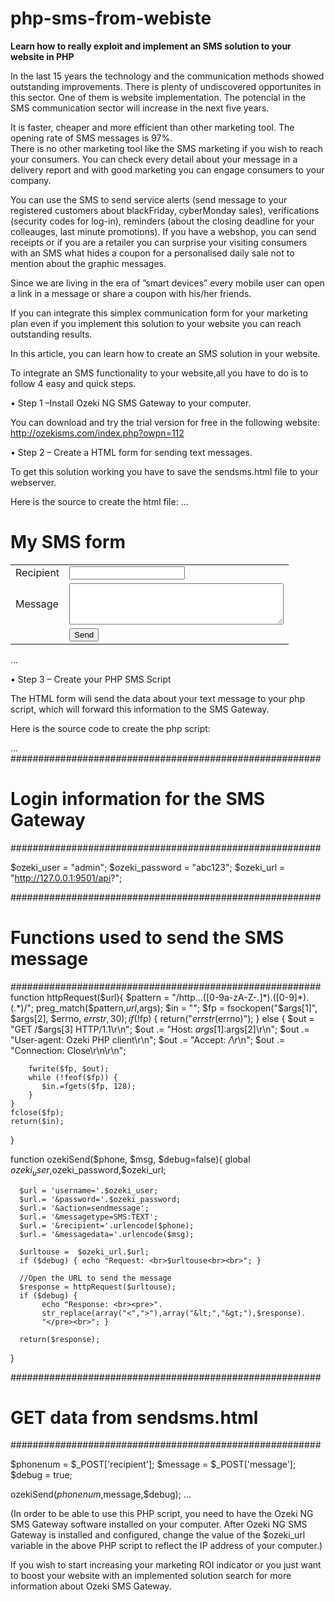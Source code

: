 php-sms-from-webiste
====================

**Learn how to really exploit and implement an SMS solution to your website in PHP**

In the last 15 years the technology and the communication methods showed outstanding improvements. 
There is plenty of undiscovered opportunites in this sector. One of them is website implementation. 
The potencial in the SMS communication sector will increase in the next five years. 

It is faster, cheaper and more efficient than other marketing tool. The opening rate of SMS messages is 97%.  
There is no other marketing tool like the SMS marketing if you wish to reach your consumers. 
You can check every detail about your message in a delivery report and with good marketing 
you can engage consumers to your company.

You can use the SMS to send service alerts (send message to your registered customers about blackFriday, cyberMonday sales),
verifications (security codes for log-in), reminders (about the closing deadline for your colleauges, last minute promotions).
If you have a webshop, you can send receipts or if you are a retailer you can surprise your visiting consumers 
with an SMS what hides a coupon for a personalised daily sale not to mention about the graphic messages. 

Since we are living in the era of ”smart devices” every mobile user can open a link in a message or share a coupon 
with his/her friends.

If you can integrate this simplex communication form for your marketing plan 
even if you implement this solution to your website you can reach outstanding results. 

In this article, you can learn how to create an SMS solution in your website.

To integrate an SMS functionality to your website,all you have to do is to follow 4 easy and quick steps. 

•	Step 1 –Install Ozeki NG SMS Gateway to your computer. 

You can download and try the trial version for free in the following website: http://ozekisms.com/index.php?owpn=112

•	Step 2 – Create a HTML form for sending text messages.

To get this solution working you have to save the sendsms.html file to your webserver.

Here is the source to create the html file:
...

<html>
 <body>
   <h1>My SMS form</h1>
   <form method=post action='sendsms.php'>
   <table border=0>
   <tr>
     <td>Recipient</td>
     <td><input type='text' name='recipient'></td>
   </tr>
   <tr>
     <td>Message</td>
     <td><textarea rows=4 cols=40 name='message'></textarea></td>
   </tr>
   <tr>
     <td> </td>
     <td><input type=submit name=submit value=Send></td>
   </tr>
   </table>
   </form>
 </body>
</html>

...

•	Step 3 – Create your PHP SMS Script

The HTML form will send the data about your text message to your php script, which will forward this information to the SMS Gateway.

Here is the source code to create the php script:

...
########################################################
# Login information for the SMS Gateway
########################################################

$ozeki_user = "admin";
$ozeki_password = "abc123";
$ozeki_url = "http://127.0.0.1:9501/api?";

########################################################
# Functions used to send the SMS message
########################################################
function httpRequest($url){
    $pattern = "/http...([0-9a-zA-Z-.]*).([0-9]*).(.*)/";
    preg_match($pattern,$url,$args);
    $in = "";
    $fp = fsockopen("$args[1]", $args[2], $errno, $errstr, 30);
    if (!$fp) {
       return("$errstr ($errno)");
    } else {
        $out = "GET /$args[3] HTTP/1.1\r\n";
        $out .= "Host: $args[1]:$args[2]\r\n";
        $out .= "User-agent: Ozeki PHP client\r\n";
        $out .= "Accept: */*\r\n";
        $out .= "Connection: Close\r\n\r\n";

        fwrite($fp, $out);
        while (!feof($fp)) {
           $in.=fgets($fp, 128);
        }
    }
    fclose($fp);
    return($in);
}



function ozekiSend($phone, $msg, $debug=false){
      global $ozeki_user,$ozeki_password,$ozeki_url;

      $url = 'username='.$ozeki_user;
      $url.= '&password='.$ozeki_password;
      $url.= '&action=sendmessage';
      $url.= '&messagetype=SMS:TEXT';
      $url.= '&recipient='.urlencode($phone);
      $url.= '&messagedata='.urlencode($msg);

      $urltouse =  $ozeki_url.$url;
      if ($debug) { echo "Request: <br>$urltouse<br><br>"; }

      //Open the URL to send the message
      $response = httpRequest($urltouse);
      if ($debug) {
           echo "Response: <br><pre>".
           str_replace(array("<",">"),array("&lt;","&gt;"),$response).
           "</pre><br>"; }

      return($response);
}

########################################################
# GET data from sendsms.html
########################################################

$phonenum = $_POST['recipient'];
$message = $_POST['message'];
$debug = true;

ozekiSend($phonenum,$message,$debug);
...

(In order to be able to use this PHP script, you need to have the Ozeki NG SMS Gateway software 
installed on your computer. 
After Ozeki NG SMS Gateway is installed and configured, change the value of the $ozeki_url variable 
in the above PHP script to reflect the IP address of your computer.)

If you wish to start increasing your marketing ROI indicator or you just want to boost your website 
with an implemented solution search for more information about Ozeki SMS Gateway.
